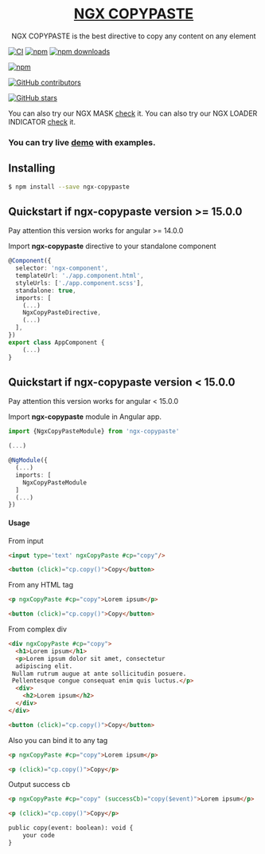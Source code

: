 <a href="http://jsdaddy.io/img/logo.png">
  <h1 align="center">NGX COPYPASTE</h1>
</a>

<p align="center">
  NGX COPYPASTE is the best directive to copy any content on any element
</p>

[![CI](https://github.com/JsDaddy/ngx-copypaste/actions/workflows/quality-check.yml/badge.svg?branch=develop)](https://github.com/JsDaddy/ngx-copypaste/actions/workflows/main.yml)
[![npm](https://img.shields.io/npm/v/ngx-copypaste.svg)](https://www.npmjs.com/package/ngx-copypaste)
[![npm downloads](https://img.shields.io/npm/dt/ngx-copypaste.svg)](https://npmjs.org/ngx-copypaste)

[![npm](https://img.shields.io/npm/dm/ngx-copypaste.svg)](https://www.npmjs.com/package/ngx-copypaste)

[![GitHub contributors](https://img.shields.io/github/contributors/JSDaddy/ngx-copypaste.svg?style=flat)](https://github.com/JSDaddy/ngx-copypaste)

[![GitHub stars](https://img.shields.io/github/stars/JSDaddy/ngx-copypaste.svg?label=GitHub%20Stars&style=flat)](https://github.com/JSDaddy/ngx-copypaste)

You can also try our NGX MASK [check](https://www.npmjs.com/package/ngx-mask) it.
You can also try our NGX LOADER INDICATOR [check](https://www.npmjs.com/package/ngx-loader-indicator) it.
### You can try live  [demo](https://jsdaddy.github.io/ngx-copypaste/) with examples.

## Installing
```bash
$ npm install --save ngx-copypaste 
```

## Quickstart if ngx-copypaste version >= 15.0.0

Pay attention this version works for angular >= 14.0.0

Import **ngx-copypaste** directive to your standalone component

```typescript
@Component({
  selector: 'ngx-component',
  templateUrl: './app.component.html',
  styleUrls: ['./app.component.scss'],
  standalone: true,
  imports: [
    (...)
    NgxCopyPasteDirective,
    (...)
  ],
})
export class AppComponent {
    (...)
}
```

## Quickstart if ngx-copypaste version < 15.0.0

Pay attention this version works for angular < 15.0.0

Import **ngx-copypaste** module in Angular app.

```typescript
import {NgxCopyPasteModule} from 'ngx-copypaste'

(...)

@NgModule({
  (...)
  imports: [
    NgxCopyPasteModule
  ]
  (...)
})
```
#### Usage

From input

```html
<input type='text' ngxCopyPaste #cp="copy"/>

<button (click)="cp.copy()">Copy</button>
```

From any HTML tag

```html
<p ngxCopyPaste #cp="copy">Lorem ipsum</p>

<button (click)="cp.copy()">Copy</button>
```

From complex div

```html
<div ngxCopyPaste #cp="copy">
  <h1>Lorem ipsum</h1>
  <p>Lorem ipsum dolor sit amet, consectetur 
  adipiscing elit.
 Nullam rutrum augue at ante sollicitudin posuere.
 Pellentesque congue consequat enim quis luctus.</p>
  <div>
    <h2>Lorem ipsum</h2>
  </div>
</div>

<button (click)="cp.copy()">Copy</button>
```
Also you can bind it to any tag

```html
<p ngxCopyPaste #cp="copy">Lorem ipsum</p>

<p (click)="cp.copy()">Copy</p>
```
Output success cb

```html
<p ngxCopyPaste #cp="copy" (successCb)="copy($event)">Lorem ipsum</p>

<p (click)="cp.copy()">Copy</p>

public copy(event: boolean): void {
    your code
}
```                         
